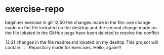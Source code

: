# exercise-repo
beginner exercise in git
12:50 the changes made in the file: one change made on the file lockated on the desktop and the second change made on the file lokated in the GitHub page have been deleted to resolve the conflict
 
13:21 changes in the file readme.md lokated on my desltop
This project will contain . . .
Repository made for exercises.
Hello, again!!!